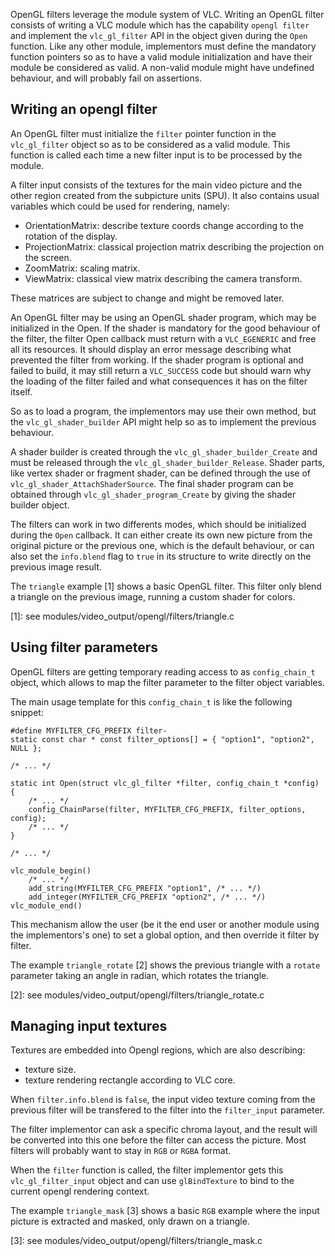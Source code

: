OpenGL filters leverage the module system of VLC. Writing an OpenGL filter
consists of writing a VLC module which has the capability `opengl filter` and
implement the `vlc_gl_filter` API in the object given during the `Open`
function. Like any other module, implementors must define the mandatory
function pointers so as to have a valid module initialization and have their
module be considered as valid. A non-valid module might have undefined
behaviour, and will probably fail on assertions.

## Writing an opengl filter

An OpenGL filter must initialize the `filter` pointer function in the
`vlc_gl_filter` object so as to be considered as a valid module.  This function
is called each time a new filter input is to be processed by the module.

A filter input consists of the textures for the main video picture and the other
region created from the subpicture units (SPU). It also contains usual variables
which could be used for rendering, namely:
+ OrientationMatrix: describe texture coords change according to the rotation of
  the display.
+ ProjectionMatrix: classical projection matrix describing the projection on the
  screen.
+ ZoomMatrix: scaling matrix.
+ ViewMatrix: classical view matrix describing the camera transform.

These matrices are subject to change and might be removed later.

An OpenGL filter may be using an OpenGL shader program, which may be initialized
in the Open. If the shader is mandatory for the good behaviour of the filter,
the filter Open callback must return with a `VLC_EGENERIC` and free all its
resources. It should display an error message describing what prevented the
filter from working. If the shader program is optional and failed to build, it
may still return a `VLC_SUCCESS` code but should warn why the loading of the
filter failed and what consequences it has on the filter itself.

So as to load a program, the implementors may use their own method, but the
`vlc_gl_shader_builder` API might help so as to implement the previous
behaviour.

A shader builder is created through the `vlc_gl_shader_builder_Create` and must
be released through the `vlc_gl_shader_builder_Release`. Shader parts, like
vertex shader or fragment shader, can be defined through the use of
`vlc_gl_shader_AttachShaderSource`.
The final shader program can be obtained through `vlc_gl_shader_program_Create`
by giving the shader builder object.

The filters can work in two differents modes, which should be initialized during
the `Open` callback. It can either create its own new picture from the original
picture or the previous one, which is the default behaviour, or can also set the
`info.blend` flag to `true` in its structure to write directly on the previous
image result.

The `triangle` example [1] shows a basic OpenGL filter. This filter only blend a
triangle on the previous image, running a custom shader for colors.

[1]: see modules/video_output/opengl/filters/triangle.c

## Using filter parameters

OpenGL filters are getting temporary reading access to as `config_chain_t`
object, which allows to map the filter parameter to the filter object variables.

The main usage template for this `config_chain_t` is like the following snippet:

```
#define MYFILTER_CFG_PREFIX filter-
static const char * const filter_options[] = { "option1", "option2", NULL };

/* ... */

static int Open(struct vlc_gl_filter *filter, config_chain_t *config)
{
    /* ... */
    config_ChainParse(filter, MYFILTER_CFG_PREFIX, filter_options, config);
    /* ... */
}

/* ... */

vlc_module_begin()
    /* ... */
    add_string(MYFILTER_CFG_PREFIX "option1", /* ... */)
    add_integer(MYFILTER_CFG_PREFIX "option2", /* ... */)
vlc_module_end()
```

This mechanism allow the user (be it the end user or another module using the
implementors's one) to set a global option, and then override it filter by
filter.

The example `triangle_rotate` [2] shows the previous triangle with a `rotate`
parameter taking an angle in radian, which rotates the triangle.

[2]: see modules/video_output/opengl/filters/triangle_rotate.c

## Managing input textures

Textures are embedded into Opengl regions, which are also describing:
+ texture size.
+ texture rendering rectangle according to VLC core.

When `filter.info.blend` is `false`, the input video texture coming from the
previous filter will be transfered to the filter into the `filter_input`
parameter.

The filter implementor can ask a specific chroma layout, and the result will
be converted into this one before the filter can access the picture. Most
filters will probably want to stay in `RGB` or `RGBA` format.

When the `filter` function is called, the filter implementor gets this
`vlc_gl_filter_input` object and can use `glBindTexture` to bind to the
current opengl rendering context.

The example `triangle_mask` [3] shows a basic `RGB` example where the input
picture is extracted and masked, only drawn on a triangle.

[3]: see modules/video_output/opengl/filters/triangle_mask.c
